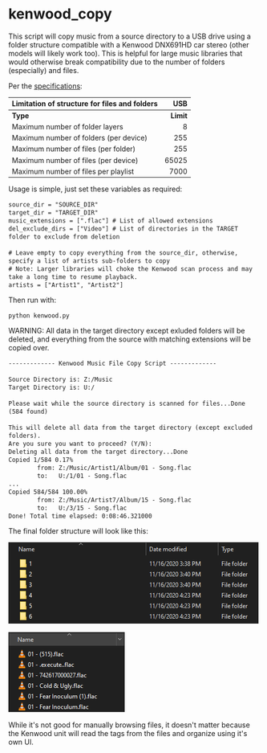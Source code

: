 # kenwood_copy
This script will copy music from a source directory to a USB drive using a folder structure compatible with a Kenwood DNX691HD car stereo (other models will likely work too). This is helpful for large music libraries that would otherwise break compatibility due to the number of folders (especially) and files.

Per the [specifications](https://www.kenwood.com/cs/ce/audiofile/index.php?model=DNX691HD&lang=english):

| Limitation of structure for files and folders| USB |
| :--- | ---: |
| <b>Type</b> | <b>Limit</b> |
| Maximum number of folder layers | 8 |
| Maximum number of folders (per device) | 255 |
| Maximum number of files (per folder) | 255 |
| Maximum number of files (per device) | 65025 |
| Maximum number of files per playlist | 7000 |

Usage is simple, just set these variables as required:
```
source_dir = "SOURCE_DIR"
target_dir = "TARGET_DIR"
music_extensions = [".flac"] # List of allowed extensions
del_exclude_dirs = ["Video"] # List of directories in the TARGET folder to exclude from deletion

# Leave empty to copy everything from the source_dir, otherwise, specify a list of artists sub-folders to copy
# Note: Larger libraries will choke the Kenwood scan process and may take a long time to resume playback.
artists = ["Artist1", "Artist2"]
```
Then run with:
```
python kenwood.py
```
WARNING: All data in the target directory except exluded folders will be deleted, and everything from the source with matching extensions will be copied over.
```
------------- Kenwood Music File Copy Script -------------

Source Directory is: Z:/Music
Target Directory is: U:/

Please wait while the source directory is scanned for files...Done (584 found)

This will delete all data from the target directory (except excluded folders).
Are you sure you want to proceed? (Y/N):
Deleting all data from the target directory...Done
Copied 1/584 0.17%
        from: Z:/Music/Artist1/Album/01 - Song.flac
        to:   U:/1/01 - Song.flac
...
Copied 584/584 100.00%
        from: Z:/Music/Artist7/Album/15 - Song.flac
        to:   U:/3/15 - Song.flac
Done! Total time elapsed: 0:08:46.321000
```
The final folder structure will look like this:

![Folders](example_folders.png?raw=true "Folders")

![Files](example_files.png?raw=true "Files")

While it's not good for manually browsing files, it doesn't matter because the Kenwood unit will read the tags from the files and organize using it's own UI.
